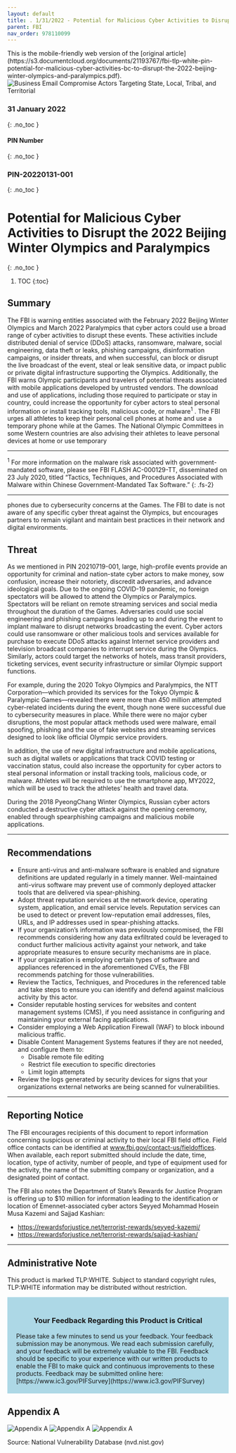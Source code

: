 ```yaml
---
layout: default
title: . 1/31/2022 - Potential for Malicious Cyber Activities to Disrupt the 2022 Beijing Winter Olympics and Paralympics  
parent: FBI 
nav_order: 978110099 
---
```

<style>
.dont-break-out {
  /* These are technically the same, but use both */
  overflow-wrap: break-word;
  word-wrap: break-word;

  -ms-word-break: break-all;
  /* This is the dangerous one in WebKit, as it breaks things wherever */
  word-break: break-all;
  /* Instead use this non-standard one: */
  word-break: break-word;
}
</style>

<div class="dont-break-out" markdown="1">
This is the mobile-friendly web version of the [original article](https://s3.documentcloud.org/documents/21193767/fbi-tlp-white-pin-potential-for-malicious-cyber-activities-bc-to-disrupt-the-2022-beijing-winter-olympics-and-paralympics.pdf).

<img src="https://statics.bsafes.com/images/publications/pin-2022-01-31-001-potential-for-malicious-cyber-activities-to-disrupt-the-2022-beijing-winter-olympics-and-paralympic.png" alt="Business Email Compromise Actors Targeting State, Local, Tribal, and Territorial" style="display:block; margin:0 auto">

### 31 January 2022
{: .no_toc }
#### PIN Number
{: .no_toc }
### PIN-20220131-001 
{: .no_toc }  
# Potential for Malicious Cyber Activities to Disrupt the 2022 Beijing Winter Olympics and Paralympics 
{: .no_toc }

1. TOC
{:toc}

## Summary 
The FBI is warning entities associated with the February 2022 Beijing Winter Olympics and March 2022 Paralympics that cyber actors could use a broad range of cyber activities to disrupt these events. These activities include distributed denial of service (DDoS) attacks, ransomware, malware, social engineering, data theft or leaks, phishing campaigns, disinformation campaigns, or insider threats, and when successful, can block or disrupt the live broadcast of the event, steal or leak sensitive data, or impact public or private digital infrastructure supporting the Olympics. Additionally, the FBI warns Olympic participants and travelers of potential threats associated with mobile applications developed by untrusted vendors. The download and use of applications, including those required to participate or stay in country, could increase the opportunity for cyber actors to steal personal information or install tracking tools, malicious code, or malware<sup>1</sup> . The FBI urges all athletes to keep their personal cell phones at home and use a temporary phone while at the Games. The National Olympic Committees in some Western countries are also advising their athletes to leave personal devices at home or use temporary 

***
<sup>1</sup> For more information on the malware risk associated with government-mandated software, please see FBI FLASH AC-000129-TT, disseminated on 23 July 2020, titled “Tactics, Techniques, and Procedures Associated with Malware within Chinese Government-Mandated Tax Software.”
{: .fs-2}
***

phones due to cybersecurity concerns at the Games. The FBI to date is not aware of any specific cyber threat against the Olympics, but encourages partners to remain vigilant and maintain best practices in their network and digital environments.
 
## Threat 
As we mentioned in PIN 20210719-001, large, high-profile events provide an opportunity for criminal and nation-state cyber actors to make money, sow confusion, increase their notoriety, discredit adversaries, and advance ideological goals. Due to the ongoing COVID-19 pandemic, no foreign spectators will be allowed to attend the Olympics or Paralympics. Spectators will be reliant on remote streaming services and social media throughout the duration of the Games. Adversaries could use social engineering and phishing campaigns leading up to and during the event to implant malware to disrupt networks broadcasting the event. Cyber actors could use ransomware or other malicious tools and services available for purchase to execute DDoS attacks against Internet service providers and television broadcast companies to interrupt service during the Olympics. Similarly, actors could target the networks of hotels, mass transit providers, ticketing services, event security infrastructure or similar Olympic support functions.

For example, during the 2020 Tokyo Olympics and Paralympics, the NTT Corporation––which provided its services for the Tokyo Olympic & Paralympic Games––revealed there were more than 450 million attempted cyber-related incidents during the event, though none were successful due to cybersecurity measures in place. While there were no major cyber disruptions, the most popular attack methods used were malware, email spoofing, phishing and the use of fake websites and streaming services designed to look like official Olympic service providers. 

In addition, the use of new digital infrastructure and mobile applications, such as digital wallets or applications that track COVID testing or vaccination status, could also increase the opportunity for cyber actors to steal personal information or install tracking tools, malicious code, or malware. Athletes will be required to use the smartphone app, MY2022, which will be used to track the athletes’ health and travel data. 

During the 2018 PyeongChang Winter Olympics, Russian cyber actors conducted a destructive cyber attack against the opening ceremony, enabled through spearphishing campaigns and malicious mobile applications.

***

## Recommendations 
- Ensure anti-virus and anti-malware software is enabled and signature definitions are updated regularly in a timely manner. Well-maintained anti-virus software may prevent use of commonly deployed attacker tools that are delivered via spear-phishing.
- Adopt threat reputation services at the network device, operating system, application, and email service levels. Reputation services can be used to detect or prevent low-reputation email addresses, files, URLs, and IP addresses used in spear-phishing attacks.
- If your organization’s information was previously compromised, the FBI recommends considering how any data exfiltrated could be leveraged to conduct further malicious activity against your network, and take appropriate measures to ensure security mechanisms are in place.
- If your organization is employing certain types of software and appliances referenced in the aforementioned CVEs, the FBI recommends patching for those vulnerabilities.
- Review the Tactics, Techniques, and Procedures in the referenced table and take steps to ensure you can identify and defend against malicious activity by this actor.
- Consider reputable hosting services for websites and content management systems (CMS), if you need assistance in configuring and maintaining your external facing applications.
- Consider employing a Web Application Firewall (WAF) to block inbound malicious traffic.
- Disable Content Management Systems features if they are not needed, and configure them to:
    - Disable remote file editing
    - Restrict file execution to specific directories
    - Limit login attempts
- Review the logs generated by security devices for signs that your organizations external networks are being scanned for vulnerabilities.

***

## Reporting Notice 
The FBI encourages recipients of this document to report information concerning suspicious or criminal activity to their local FBI field office. Field office contacts can be identified at www.fbi.gov/contact-us/fieldoffices. When available, each report submitted should include the date, time, location, type of activity, number of people, and type of equipment used for the activity, the name of the submitting company or organization, and a designated point of contact.

The FBI also notes the Department of State’s Rewards for Justice Program is offering up to $10 million for information leading to the identification or location of Emennet-associated cyber actors Seyyed Mohammad Hosein Musa Kazemi and Sajjad Kashian:

- https://rewardsforjustice.net/terrorist-rewards/seyyed-kazemi/
- https://rewardsforjustice.net/terrorist-rewards/sajjad-kashian/

***

## Administrative Note
This product is marked TLP:WHITE. Subject to standard copyright rules, TLP:WHITE information may be distributed without restriction.  

<div style="background-color:lightblue; padding:20px" markdown="1"> 
<h3 style="text-align:center">Your Feedback Regarding this Product is Critical</h3>
Please take a few minutes to send us your feedback. Your feedback
submission may be anonymous. We read each submission carefully, and your
feedback will be extremely valuable to the FBI. Feedback should be specific to
your experience with our written products to enable the FBI to make quick
and continuous improvements to these products. Feedback may be
submitted online here: [https://www.ic3.gov/PIFSurvey](https://www.ic3.gov/PIFSurvey)
</div>
</div>

## Appendix A
![Appendix A](https://statics.bsafes.com/images/publications/protect-against-malicious-activity-by-iranian-cyber-group-emennet-pasargad-cap-1.png)
![Appendix A](https://statics.bsafes.com/images/publications/protect-against-malicious-activity-by-iranian-cyber-group-emennet-pasargad-cap-2.png)
![Appendix A](https://statics.bsafes.com/images/publications/protect-against-malicious-activity-by-iranian-cyber-group-emennet-pasargad-cap-3.png)

Source: National Vulnerability Database (nvd.nist.gov)

